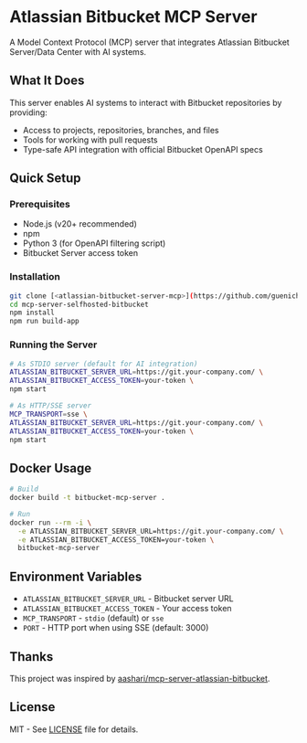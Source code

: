# Atlassian Bitbucket MCP Server

A Model Context Protocol (MCP) server that integrates Atlassian Bitbucket Server/Data Center with AI systems.

## What It Does

This server enables AI systems to interact with Bitbucket repositories by providing:

- Access to projects, repositories, branches, and files
- Tools for working with pull requests
- Type-safe API integration with official Bitbucket OpenAPI specs

## Quick Setup

### Prerequisites

- Node.js (v20+ recommended)
- npm
- Python 3 (for OpenAPI filtering script)
- Bitbucket Server access token

### Installation

```bash
git clone [<atlassian-bitbucket-server-mcp>](https://github.com/guenichone/atlassian-bitbucket-server-mcp)
cd mcp-server-selfhosted-bitbucket
npm install
npm run build-app
```

### Running the Server

```bash
# As STDIO server (default for AI integration)
ATLASSIAN_BITBUCKET_SERVER_URL=https://git.your-company.com/ \
ATLASSIAN_BITBUCKET_ACCESS_TOKEN=your-token \
npm start

# As HTTP/SSE server
MCP_TRANSPORT=sse \
ATLASSIAN_BITBUCKET_SERVER_URL=https://git.your-company.com/ \
ATLASSIAN_BITBUCKET_ACCESS_TOKEN=your-token \
npm start
```

## Docker Usage

```bash
# Build
docker build -t bitbucket-mcp-server .

# Run
docker run --rm -i \
  -e ATLASSIAN_BITBUCKET_SERVER_URL=https://git.your-company.com/ \
  -e ATLASSIAN_BITBUCKET_ACCESS_TOKEN=your-token \
  bitbucket-mcp-server
```

## Environment Variables

- `ATLASSIAN_BITBUCKET_SERVER_URL` - Bitbucket server URL
- `ATLASSIAN_BITBUCKET_ACCESS_TOKEN` - Your access token
- `MCP_TRANSPORT` - `stdio` (default) or `sse`
- `PORT` - HTTP port when using SSE (default: 3000)

## Thanks

This project was inspired by [aashari/mcp-server-atlassian-bitbucket](https://github.com/aashari/mcp-server-atlassian-bitbucket).

## License

MIT - See [LICENSE](LICENSE) file for details.
